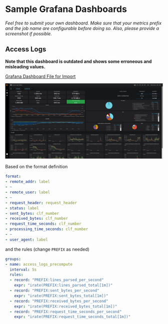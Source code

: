 # Sample Grafana Dashboards

*Feel free to submit your own dashboard. Make sure that your metrics prefix and the job name are configurable
before doing so. Also, please provide a screenshot if possible.*

## Access Logs

**Note that this dashboard is outdated and shows some erroneous and misleading values.**

[Grafana Dashboard File for Import](./access-logs.json)

![access logs screenshot](./access-logs.jpg)

Based on the format definition
```yaml
format:
- remote_addr: label
- ~
- remote_user: label
- ~
- request_header: request_header
- status: label
- sent_bytes: clf_number
- received_bytes: clf_number
- request_time_seconds: clf_number
- processing_time_seconds: clf_number
- ~
- user_agent: label
```
and the rules (change `PREFIX` as needed)
```yaml
groups:
- name: access_logs_precompute
  interval: 5s
  rules:
  - record: "PREFIX:lines_parsed_per_second"
    expr: "irate(PREFIX:lines_parsed_total[1m])"
  - record: "PREFIX:sent_bytes_per_second"
    expr: "irate(PREFIX:sent_bytes_total[1m])"
  - record: "PREFIX:received_bytes_per_second"
    expr: "irate(PREFIX:received_bytes_total[1m])"
  - record: "PREFIX:request_time_seconds_per_second"
    expr: "irate(PREFIX:request_time_seconds_total[1m])"
```
